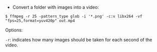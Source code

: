 * Convert a folder with images into a video:
```
$ ffmpeg -r 25 -pattern_type glob -i '*.png' -c:v libx264 -vf "fps=25,format=yuv420p" out.mp4
```
Options:

`-r`: indicates how many images should be taken for each second of the video.
